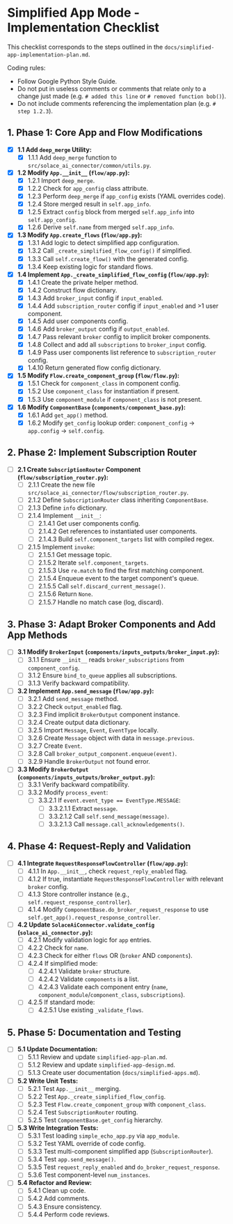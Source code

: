 # Simplified App Mode - Implementation Checklist

This checklist corresponds to the steps outlined in the `docs/simplified-app-implementation-plan.md`.

Coding rules:

- Follow Google Python Style Guide.
- Do not put in useless comments or comments that relate only to a change just made (e.g. `# added this line` or `# removed function bob()`).
- Do not include comments referencing the implementation plan (e.g. `# step 1.2.3`).

## 1. Phase 1: Core App and Flow Modifications

- [X] **1.1 Add `deep_merge` Utility:**
    - [X] 1.1.1 Add `deep_merge` function to `src/solace_ai_connector/common/utils.py`.
- [X] **1.2 Modify `App.__init__` (`flow/app.py`):**
    - [X] 1.2.1 Import `deep_merge`.
    - [X] 1.2.2 Check for `app_config` class attribute.
    - [X] 1.2.3 Perform `deep_merge` if `app_config` exists (YAML overrides code).
    - [X] 1.2.4 Store merged result in `self.app_info`.
    - [X] 1.2.5 Extract `config` block from merged `self.app_info` into `self.app_config`.
    - [X] 1.2.6 Derive `self.name` from merged `self.app_info`.
- [X] **1.3 Modify `App.create_flows` (`flow/app.py`):**
    - [X] 1.3.1 Add logic to detect simplified app configuration.
    - [X] 1.3.2 Call `_create_simplified_flow_config()` if simplified.
    - [X] 1.3.3 Call `self.create_flow()` with the generated config.
    - [X] 1.3.4 Keep existing logic for standard flows.
- [X] **1.4 Implement `App._create_simplified_flow_config` (`flow/app.py`):**
    - [X] 1.4.1 Create the private helper method.
    *   [X] 1.4.2 Construct flow dictionary.
    *   [X] 1.4.3 Add `broker_input` config if `input_enabled`.
    *   [X] 1.4.4 Add `subscription_router` config if `input_enabled` and >1 user component.
    *   [X] 1.4.5 Add user components config.
    *   [X] 1.4.6 Add `broker_output` config if `output_enabled`.
    *   [X] 1.4.7 Pass relevant `broker` config to implicit broker components.
    *   [X] 1.4.8 Collect and add all `subscriptions` to `broker_input` config.
    *   [X] 1.4.9 Pass user components list reference to `subscription_router` config.
    *   [X] 1.4.10 Return generated flow config dictionary.
- [X] **1.5 Modify `Flow.create_component_group` (`flow/flow.py`):**
    *   [X] 1.5.1 Check for `component_class` in component config.
    *   [X] 1.5.2 Use `component_class` for instantiation if present.
    *   [X] 1.5.3 Use `component_module` if `component_class` is not present.
- [X] **1.6 Modify `ComponentBase` (`components/component_base.py`):**
    *   [X] 1.6.1 Add `get_app()` method.
    *   [X] 1.6.2 Modify `get_config` lookup order: `component_config` -> `app.config` -> `self.config`.

## 2. Phase 2: Implement Subscription Router

- [ ] **2.1 Create `SubscriptionRouter` Component (`flow/subscription_router.py`):**
    *   [ ] 2.1.1 Create the new file `src/solace_ai_connector/flow/subscription_router.py`.
    *   [ ] 2.1.2 Define `SubscriptionRouter` class inheriting `ComponentBase`.
    *   [ ] 2.1.3 Define `info` dictionary.
    *   [ ] 2.1.4 Implement `__init__`:
        *   [ ] 2.1.4.1 Get user components config.
        *   [ ] 2.1.4.2 Get references to instantiated user components.
        *   [ ] 2.1.4.3 Build `self.component_targets` list with compiled regex.
    *   [ ] 2.1.5 Implement `invoke`:
        *   [ ] 2.1.5.1 Get message topic.
        *   [ ] 2.1.5.2 Iterate `self.component_targets`.
        *   [ ] 2.1.5.3 Use `re.match` to find the first matching component.
        *   [ ] 2.1.5.4 Enqueue event to the target component's queue.
        *   [ ] 2.1.5.5 Call `self.discard_current_message()`.
        *   [ ] 2.1.5.6 Return `None`.
        *   [ ] 2.1.5.7 Handle no match case (log, discard).

## 3. Phase 3: Adapt Broker Components and Add App Methods

- [ ] **3.1 Modify `BrokerInput` (`components/inputs_outputs/broker_input.py`):**
    *   [ ] 3.1.1 Ensure `__init__` reads `broker_subscriptions` from `component_config`.
    *   [ ] 3.1.2 Ensure `bind_to_queue` applies all subscriptions.
    *   [ ] 3.1.3 Verify backward compatibility.
- [ ] **3.2 Implement `App.send_message` (`flow/app.py`):**
    *   [ ] 3.2.1 Add `send_message` method.
    *   [ ] 3.2.2 Check `output_enabled` flag.
    *   [ ] 3.2.3 Find implicit `BrokerOutput` component instance.
    *   [ ] 3.2.4 Create output data dictionary.
    *   [ ] 3.2.5 Import `Message`, `Event`, `EventType` locally.
    *   [ ] 3.2.6 Create `Message` object with data in `message.previous`.
    *   [ ] 3.2.7 Create `Event`.
    *   [ ] 3.2.8 Call `broker_output_component.enqueue(event)`.
    *   [ ] 3.2.9 Handle `BrokerOutput` not found error.
- [ ] **3.3 Modify `BrokerOutput` (`components/inputs_outputs/broker_output.py`):**
    *   [ ] 3.3.1 Verify backward compatibility.
    *   [ ] 3.3.2 Modify `process_event`:
        *   [ ] 3.3.2.1 If `event.event_type == EventType.MESSAGE`:
            *   [ ] 3.3.2.1.1 Extract `message`.
            *   [ ] 3.3.2.1.2 Call `self.send_message(message)`.
            *   [ ] 3.3.2.1.3 Call `message.call_acknowledgements()`.

## 4. Phase 4: Request-Reply and Validation

- [ ] **4.1 Integrate `RequestResponseFlowController` (`flow/app.py`):**
    *   [ ] 4.1.1 In `App.__init__`, check `request_reply_enabled` flag.
    *   [ ] 4.1.2 If true, instantiate `RequestResponseFlowController` with relevant `broker` config.
    *   [ ] 4.1.3 Store controller instance (e.g., `self.request_response_controller`).
    *   [ ] 4.1.4 Modify `ComponentBase.do_broker_request_response` to use `self.get_app().request_response_controller`.
- [ ] **4.2 Update `SolaceAiConnector.validate_config` (`solace_ai_connector.py`):**
    *   [ ] 4.2.1 Modify validation logic for `app` entries.
    *   [ ] 4.2.2 Check for `name`.
    *   [ ] 4.2.3 Check for either `flows` OR (`broker` AND `components`).
    *   [ ] 4.2.4 If simplified mode:
        *   [ ] 4.2.4.1 Validate `broker` structure.
        *   [ ] 4.2.4.2 Validate `components` is a list.
        *   [ ] 4.2.4.3 Validate each component entry (`name`, `component_module`/`component_class`, `subscriptions`).
    *   [ ] 4.2.5 If standard mode:
        *   [ ] 4.2.5.1 Use existing `_validate_flows`.

## 5. Phase 5: Documentation and Testing

- [ ] **5.1 Update Documentation:**
    *   [ ] 5.1.1 Review and update `simplified-app-plan.md`.
    *   [ ] 5.1.2 Review and update `simplified-app-design.md`.
    *   [ ] 5.1.3 Create user documentation (`docs/simplified-apps.md`).
- [ ] **5.2 Write Unit Tests:**
    *   [ ] 5.2.1 Test `App.__init__` merging.
    *   [ ] 5.2.2 Test `App._create_simplified_flow_config`.
    *   [ ] 5.2.3 Test `Flow.create_component_group` with `component_class`.
    *   [ ] 5.2.4 Test `SubscriptionRouter` routing.
    *   [ ] 5.2.5 Test `ComponentBase.get_config` hierarchy.
- [ ] **5.3 Write Integration Tests:**
    *   [ ] 5.3.1 Test loading `simple_echo_app.py` via `app_module`.
    *   [ ] 5.3.2 Test YAML override of code config.
    *   [ ] 5.3.3 Test multi-component simplified app (`SubscriptionRouter`).
    *   [ ] 5.3.4 Test `app.send_message()`.
    *   [ ] 5.3.5 Test `request_reply_enabled` and `do_broker_request_response`.
    *   [ ] 5.3.6 Test component-level `num_instances`.
- [ ] **5.4 Refactor and Review:**
    *   [ ] 5.4.1 Clean up code.
    *   [ ] 5.4.2 Add comments.
    *   [ ] 5.4.3 Ensure consistency.
    *   [ ] 5.4.4 Perform code reviews.
